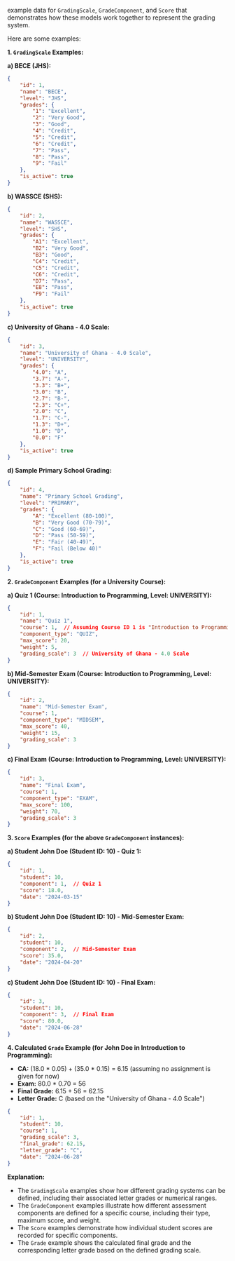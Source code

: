  example data for `GradingScale`, `GradeComponent`, and `Score` that demonstrates how these models work together to represent the grading system.

Here are some examples:

**1. `GradingScale` Examples:**

**a) BECE (JHS):**

```json
{
    "id": 1,
    "name": "BECE",
    "level": "JHS",
    "grades": {
        "1": "Excellent",
        "2": "Very Good",
        "3": "Good",
        "4": "Credit",
        "5": "Credit",
        "6": "Credit",
        "7": "Pass",
        "8": "Pass",
        "9": "Fail"
    },
    "is_active": true
}
```

**b) WASSCE (SHS):**

```json
{
    "id": 2,
    "name": "WASSCE",
    "level": "SHS",
    "grades": {
        "A1": "Excellent",
        "B2": "Very Good",
        "B3": "Good",
        "C4": "Credit",
        "C5": "Credit",
        "C6": "Credit",
        "D7": "Pass",
        "E8": "Pass",
        "F9": "Fail"
    },
    "is_active": true
}
```

**c) University of Ghana - 4.0 Scale:**

```json
{
    "id": 3,
    "name": "University of Ghana - 4.0 Scale",
    "level": "UNIVERSITY",
    "grades": {
        "4.0": "A",
        "3.7": "A-",
        "3.3": "B+",
        "3.0": "B",
        "2.7": "B-",
        "2.3": "C+",
        "2.0": "C",
        "1.7": "C-",
        "1.3": "D+",
        "1.0": "D",
        "0.0": "F"
    },
    "is_active": true
}
```

**d) Sample Primary School Grading:**

```json
{
    "id": 4,
    "name": "Primary School Grading",
    "level": "PRIMARY",
    "grades": {
        "A": "Excellent (80-100)",
        "B": "Very Good (70-79)",
        "C": "Good (60-69)",
        "D": "Pass (50-59)",
        "E": "Fair (40-49)",
        "F": "Fail (Below 40)"
    },
    "is_active": true
}
```

**2. `GradeComponent` Examples (for a University Course):**

**a) Quiz 1 (Course: Introduction to Programming, Level: UNIVERSITY):**

```json
{
    "id": 1,
    "name": "Quiz 1",
    "course": 1,  // Assuming Course ID 1 is "Introduction to Programming"
    "component_type": "QUIZ",
    "max_score": 20,
    "weight": 5,
    "grading_scale": 3  // University of Ghana - 4.0 Scale
}
```

**b) Mid-Semester Exam (Course: Introduction to Programming, Level: UNIVERSITY):**

```json
{
    "id": 2,
    "name": "Mid-Semester Exam",
    "course": 1,
    "component_type": "MIDSEM",
    "max_score": 40,
    "weight": 15,
    "grading_scale": 3
}
```

**c) Final Exam (Course: Introduction to Programming, Level: UNIVERSITY):**

```json
{
    "id": 3,
    "name": "Final Exam",
    "course": 1,
    "component_type": "EXAM",
    "max_score": 100,
    "weight": 70,
    "grading_scale": 3
}
```

**3. `Score` Examples (for the above `GradeComponent` instances):**

**a) Student John Doe (Student ID: 10) - Quiz 1:**

```json
{
    "id": 1,
    "student": 10,
    "component": 1,  // Quiz 1
    "score": 18.0,
    "date": "2024-03-15"
}
```

**b) Student John Doe (Student ID: 10) - Mid-Semester Exam:**

```json
{
    "id": 2,
    "student": 10,
    "component": 2,  // Mid-Semester Exam
    "score": 35.0,
    "date": "2024-04-20"
}
```

**c) Student John Doe (Student ID: 10) - Final Exam:**

```json
{
    "id": 3,
    "student": 10,
    "component": 3,  // Final Exam
    "score": 80.0,
    "date": "2024-06-28"
}
```

**4. Calculated `Grade` Example (for John Doe in Introduction to Programming):**

*   **CA:** (18.0 \* 0.05) + (35.0 \* 0.15) = 6.15 (assuming no assignment is given for now)
*   **Exam:** 80.0 \* 0.70 = 56
*   **Final Grade:** 6.15 + 56 = 62.15
*   **Letter Grade:** C (based on the "University of Ghana - 4.0 Scale")

```json
{
    "id": 1,
    "student": 10,
    "course": 1,
    "grading_scale": 3,
    "final_grade": 62.15,
    "letter_grade": "C",
    "date": "2024-06-28"
}
```

**Explanation:**

*   The `GradingScale` examples show how different grading systems can be defined, including their associated letter grades or numerical ranges.
*   The `GradeComponent` examples illustrate how different assessment components are defined for a specific course, including their type, maximum score, and weight.
*   The `Score` examples demonstrate how individual student scores are recorded for specific components.
*   The `Grade` example shows the calculated final grade and the corresponding letter grade based on the defined grading scale.


